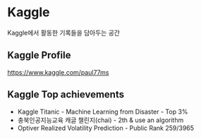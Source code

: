 # Kaggle
Kaggle에서 활동한 기록들을 담아두는 공간

## Kaggle Profile
https://www.kaggle.com/paul77ms

## Kaggle Top achievements
+ Kaggle Titanic - Machine Learning from Disaster - Top 3%
+ 충북인공지능교육 캐글 챌린지(chai) - 2th & use an algorithm
+ Optiver Realized Volatility Prediction - Public Rank 259/3965
